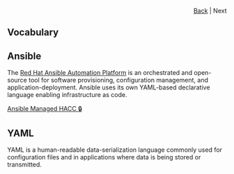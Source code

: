 <div id="readme" class="Box-body readme blob js-code-block-container">
<article class="markdown-body entry-content p-3 p-md-6" itemprop="text">
<p align="right">
<a href="https://github.com/fpgasystems/hacc">Back</a> | Next
</p>

# Vocabulary

## Ansible
The [Red Hat Ansible Automation Platform](https://www.ansible.com) is an orchestrated and open-source tool for software provisioning, configuration management, and application-deployment. Ansible uses its own YAML-based declarative language enabling infrastructure as code. 

[Ansible Managed HACC 🔒](https://gitlab.inf.ethz.ch/OU-SYSTEMS/alveo-cluster/-/blob/main/docs/ansible-managed-hacc.md)

## YAML
YAML is a human-readable data-serialization language commonly used for configuration files and in applications where data is being stored or transmitted. 